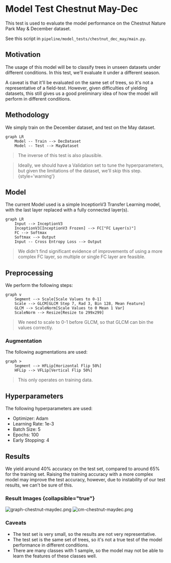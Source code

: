 # Model Test Chestnut May-Dec

This test is used to evaluate the model performance on the Chestnut Nature Park
May & December dataset.

See this script in <code>pipeline/model_tests/chestnut_dec_may/main.py</code>.

## Motivation

The usage of this model will be to classify trees in unseen datasets under
different conditions. In this test, we'll evaluate it under a different season.

A caveat is that it'll be evaluated on the same set of trees, so it's not a
representative of a field-test. However, given difficulties of yielding
datasets, this still gives us a good preliminary idea of how the model will
perform in different conditions.

## Methodology

We simply train on the December dataset, and test on the May dataset.

```mermaid
graph LR
    Model -- Train --> DecDataset
    Model -- Test --> MayDataset
```

> The inverse of this test is also plausible.

> Ideally, we should have a Validation set to tune the hyperparameters, but
> given the limitations of the dataset, we'll skip this step.
> {style='warning'}

## Model

The current Model used is a simple InceptionV3 Transfer Learning model, with
the last layer replaced with a fully connected layer(s).

```mermaid
graph LR
    Input --> InceptionV3
    InceptionV3[InceptionV3 Frozen] --> FC["FC Layer(s)"]
    FC --> Softmax
    Softmax --> Output
    Input -- Cross Entropy Loss --> Output
```

> We didn't find significant evidence of improvements of using a more complex
> FC layer, so multiple or single FC layer are feasible.

## Preprocessing

We perform the following steps:

```mermaid
graph v
    Segment --> Scale[Scale Values to 0-1]
    Scale --> GLCM[GLCM Step 7, Rad 3, Bin 128, Mean Feature]
    GLCM --> ScaleNorm[Scale Values to 0 Mean 1 Var]
    ScaleNorm --> Resize[Resize to 299x299]
```

> We need to scale to 0-1 before GLCM, so that GLCM can bin the values
> correctly.

### Augmentation

The following augmentations are used:

```mermaid
graph >
    Segment --> HFLip[Horizontal Flip 50%]
    HFLip --> VFLip[Vertical Flip 50%]
```

> This only operates on training data.

## Hyperparameters

The following hyperparameters are used:

- Optimizer: Adam
- Learning Rate: 1e-3
- Batch Size: 5
- Epochs: 100
- Early Stopping: 4

## Results

We yield around 40% accuracy on the test set, compared to around 65% for the
training set. Raising the training accuracy with a more complex model may
improve the test accuracy, however, due to instability of our test
results, we can't be sure of this.

### Result Images {collapsible="true"}

<tabs>
<tab title="Training Graph">
<img src="graph-chestnut-maydec.png" alt="graph-chestnut-maydec.png" />
</tab>
<tab title="Confusion Matrix">
<img src="cm-chestnut-maydec.png" alt="cm-chestnut-maydec.png" />
</tab>
</tabs>

### Caveats

- The test set is very small, so the results are not very representative.
- The test set is the same set of trees, so it's not a true test of the model
  performance in different conditions.
- There are many classes with 1 sample, so the model may not be able to learn
  the features of these classes well.
 